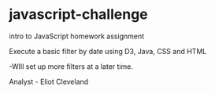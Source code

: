 # javascript-challenge
intro to JavaScript homework assignment

Execute a basic filter by date using D3, Java, CSS and HTML

-WIll set up more filters at a later time.

Analyst - Eliot Cleveland